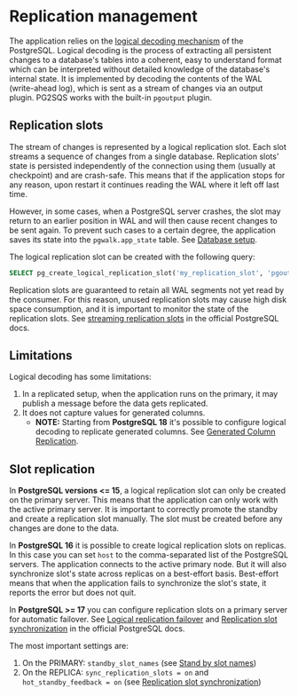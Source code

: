 # Replication management

The application relies on the [logical decoding mechanism](https://www.postgresql.org/docs/current/logicaldecoding-explanation.html) of the PostgreSQL. 
Logical decoding is the process of extracting all persistent changes to a database's tables into a coherent, easy to understand format which can be interpreted without detailed knowledge of the database's internal state.
It is implemented by decoding the contents of the WAL (write-ahead log), which is sent as a stream of changes via an output plugin.
PG2SQS works with the built-in `pgoutput` plugin.

## Replication slots
The stream of changes is represented by a logical replication slot. Each slot streams a sequence of changes from a single database.
Replication slots' state is persisted independently of the connection using them (usually at checkpoint) and are crash-safe. 
This means that if the application stops for any reason, upon restart it continues reading the WAL where it left off last time. 

However, in some cases, when a PostgreSQL server crashes, the slot may return to an earlier position in WAL and will then cause recent changes to be sent again.
To prevent such cases to a certain degree, the application saves its state into the `pgwalk.app_state` table. See [Database setup](config.md#database-setup). 

The logical replication slot can be created with the following query:

```sql
SELECT pg_create_logical_replication_slot('my_replication_slot', 'pgoutput');
```

Replication slots are guaranteed to retain all WAL segments not yet read by the consumer. For this reason, unused replication slots may cause high disk space consumption, and it is important to monitor the state of the replication slots. 
See [streaming replication slots](https://www.postgresql.org/docs/current/warm-standby.html#STREAMING-REPLICATION-SLOTS) in the official PostgreSQL docs.


## Limitations

Logical decoding has some limitations:
1. In a replicated setup, when the application runs on the primary, it may publish a message before the data gets replicated.
2. It does not capture values for generated columns. 
   - **NOTE:** Starting from **PostgreSQL 18** it's possible to configure logical decoding to replicate generated columns. See [Generated Column Replication](https://www.postgresql.org/docs/18/logical-replication-gencols.html). 

## Slot replication

In **PostgreSQL versions <= 15**, a logical replication slot can only be created on the primary server. This means that the application can only work with the active primary server. It is important to correctly promote the standby and create a replication slot manually. The slot must be created before any changes are done to the data.

In **PostgreSQL 16** it is possible to create logical replication slots on replicas. In this case you can set `host` to the comma-separated list of the PostgreSQL servers. The application connects to the active primary node. But it will also synchronize slot's state across replicas on a best-effort basis. Best-effort means that when the application fails to synchronize the slot's state, it reports the error but does not quit.

In **PostgreSQL >= 17** you can configure replication slots on a primary server for automatic failover. See [Logical replication failover](https://www.postgresql.org/docs/17/logical-replication-failover.html) and [Replication slot synchronization](https://www.postgresql.org/docs/17/logicaldecoding-explanation.html#LOGICALDECODING-REPLICATION-SLOTS-SYNCHRONIZATION) in the official PostgreSQL docs.   

The most important settings are:
1. On the PRIMARY: `standby_slot_names` (see [Stand by slot names](https://www.postgresql.org/docs/17/runtime-config-replication.html#GUC-STANDBY-SLOT-NAMES))
2. On the REPLICA: `sync_replication_slots = on` and `hot_standby_feedback = on` (see [Replication slot synchronization](https://www.postgresql.org/docs/17/logicaldecoding-explanation.html#LOGICALDECODING-REPLICATION-SLOTS-SYNCHRONIZATION))
